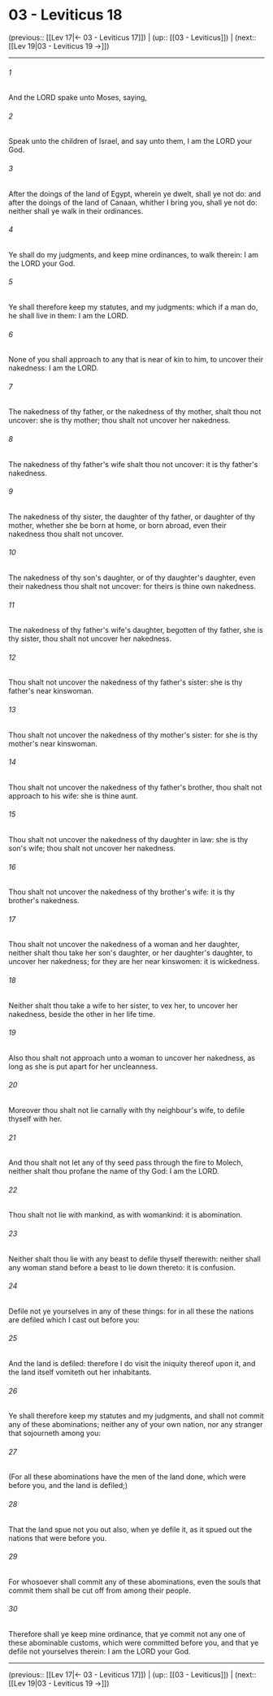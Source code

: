 # 03 - Leviticus 18

(previous:: [[Lev 17|← 03 - Leviticus 17]]) | (up:: [[03 - Leviticus]]) | (next:: [[Lev 19|03 - Leviticus 19 →]])

***


###### 1 
And the LORD spake unto Moses, saying, 

###### 2 
Speak unto the children of Israel, and say unto them, I am the LORD your God. 

###### 3 
After the doings of the land of Egypt, wherein ye dwelt, shall ye not do: and after the doings of the land of Canaan, whither I bring you, shall ye not do: neither shall ye walk in their ordinances. 

###### 4 
Ye shall do my judgments, and keep mine ordinances, to walk therein: I am the LORD your God. 

###### 5 
Ye shall therefore keep my statutes, and my judgments: which if a man do, he shall live in them: I am the LORD. 

###### 6 
None of you shall approach to any that is near of kin to him, to uncover their nakedness: I am the LORD. 

###### 7 
The nakedness of thy father, or the nakedness of thy mother, shalt thou not uncover: she is thy mother; thou shalt not uncover her nakedness. 

###### 8 
The nakedness of thy father's wife shalt thou not uncover: it is thy father's nakedness. 

###### 9 
The nakedness of thy sister, the daughter of thy father, or daughter of thy mother, whether she be born at home, or born abroad, even their nakedness thou shalt not uncover. 

###### 10 
The nakedness of thy son's daughter, or of thy daughter's daughter, even their nakedness thou shalt not uncover: for theirs is thine own nakedness. 

###### 11 
The nakedness of thy father's wife's daughter, begotten of thy father, she is thy sister, thou shalt not uncover her nakedness. 

###### 12 
Thou shalt not uncover the nakedness of thy father's sister: she is thy father's near kinswoman. 

###### 13 
Thou shalt not uncover the nakedness of thy mother's sister: for she is thy mother's near kinswoman. 

###### 14 
Thou shalt not uncover the nakedness of thy father's brother, thou shalt not approach to his wife: she is thine aunt. 

###### 15 
Thou shalt not uncover the nakedness of thy daughter in law: she is thy son's wife; thou shalt not uncover her nakedness. 

###### 16 
Thou shalt not uncover the nakedness of thy brother's wife: it is thy brother's nakedness. 

###### 17 
Thou shalt not uncover the nakedness of a woman and her daughter, neither shalt thou take her son's daughter, or her daughter's daughter, to uncover her nakedness; for they are her near kinswomen: it is wickedness. 

###### 18 
Neither shalt thou take a wife to her sister, to vex her, to uncover her nakedness, beside the other in her life time. 

###### 19 
Also thou shalt not approach unto a woman to uncover her nakedness, as long as she is put apart for her uncleanness. 

###### 20 
Moreover thou shalt not lie carnally with thy neighbour's wife, to defile thyself with her. 

###### 21 
And thou shalt not let any of thy seed pass through the fire to Molech, neither shalt thou profane the name of thy God: I am the LORD. 

###### 22 
Thou shalt not lie with mankind, as with womankind: it is abomination. 

###### 23 
Neither shalt thou lie with any beast to defile thyself therewith: neither shall any woman stand before a beast to lie down thereto: it is confusion. 

###### 24 
Defile not ye yourselves in any of these things: for in all these the nations are defiled which I cast out before you: 

###### 25 
And the land is defiled: therefore I do visit the iniquity thereof upon it, and the land itself vomiteth out her inhabitants. 

###### 26 
Ye shall therefore keep my statutes and my judgments, and shall not commit any of these abominations; neither any of your own nation, nor any stranger that sojourneth among you: 

###### 27 
(For all these abominations have the men of the land done, which were before you, and the land is defiled;) 

###### 28 
That the land spue not you out also, when ye defile it, as it spued out the nations that were before you. 

###### 29 
For whosoever shall commit any of these abominations, even the souls that commit them shall be cut off from among their people. 

###### 30 
Therefore shall ye keep mine ordinance, that ye commit not any one of these abominable customs, which were committed before you, and that ye defile not yourselves therein: I am the LORD your God.

***

(previous:: [[Lev 17|← 03 - Leviticus 17]]) | (up:: [[03 - Leviticus]]) | (next:: [[Lev 19|03 - Leviticus 19 →]])

